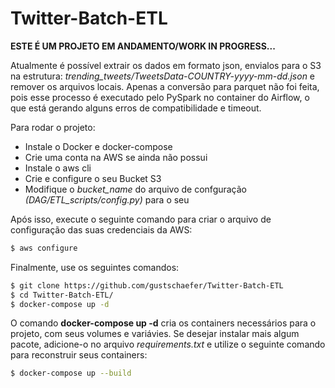# Twitter-Batch-ETL

**ESTE É UM PROJETO EM ANDAMENTO/WORK IN PROGRESS...**

Atualmente é possível extrair os dados em formato json, envialos para o S3 na estrutura: *trending_tweets/TweetsData-COUNTRY-yyyy-mm-dd.json* e remover os arquivos locais. Apenas a conversão para parquet não foi feita, pois esse processo é executado pelo PySpark no container do Airflow, o que está gerando alguns erros de compatibilidade e timeout.

Para rodar o projeto:

- Instale o Docker e docker-compose
- Crie uma conta na AWS se ainda não possui
- Instale o aws cli
- Crie e configure o seu Bucket S3
- Modifique o *bucket_name* do arquivo de confguração *(DAG/ETL_scripts/config.py)* para o seu 

Após isso, execute o seguinte comando para criar o arquivo de configuração das suas credenciais da AWS:

```bash
$ aws configure
```

Finalmente, use os seguintes comandos:

```bash
$ git clone https://github.com/gustschaefer/Twitter-Batch-ETL
$ cd Twitter-Batch-ETL/
$ docker-compose up -d
```

O comando **docker-compose up -d** cria os containers necessários para o projeto, com seus volumes e variávies. Se desejar instalar mais algum pacote, adicione-o no arquivo *requirements.txt* e utilize o seguinte comando para reconstruir seus containers:

```bash
$ docker-compose up --build
```



